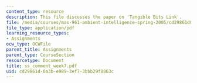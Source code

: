 ```yaml
---
content_type: resource
description: This file discusses the paper on 'Tangible Bits Link'.
file: /media/courses/mas-961-ambient-intelligence-spring-2005/cd29861d0a3be9893ef73bbb29f8863c_ss_comment_week7.pdf
file_type: application/pdf
learning_resource_types:
- Assignments
ocw_type: OCWFile
parent_title: Assignments
parent_type: CourseSection
resourcetype: Document
title: ss_comment_week7.pdf
uid: cd29861d-0a3b-e989-3ef7-3bbb29f8863c
---
```


